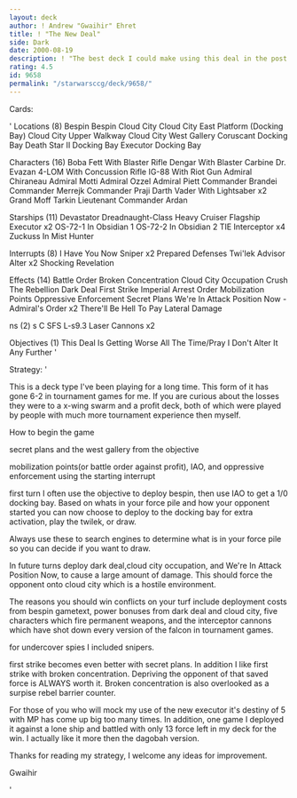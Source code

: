 ```yaml
---
layout: deck
author: ! Andrew "Gwaihir" Ehret
title: ! "The New Deal"
side: Dark
date: 2000-08-19
description: ! "The best deck I could make using this deal in the post death star 2 enviroment."
rating: 4.5
id: 9658
permalink: "/starwarsccg/deck/9658/"
---
```

Cards: 

'
Locations (8)
Bespin
Bespin Cloud City
Cloud City East Platform (Docking Bay)
Cloud City Upper Walkway
Cloud City West Gallery
Coruscant Docking Bay
Death Star II Docking Bay
Executor Docking Bay

Characters (16)
Boba Fett With Blaster Rifle
Dengar With Blaster Carbine
Dr. Evazan
4-LOM With Concussion Rifle
IG-88 With Riot Gun
Admiral Chiraneau
Admiral Motti
Admiral Ozzel
Admiral Piett
Commander Brandei
Commander Merrejk
Commander Praji
Darth Vader With Lightsaber  x2
Grand Moff Tarkin
Lieutenant Commander Ardan

Starships (11)
Devastator
Dreadnaught-Class Heavy Cruiser
Flagship Executor	x2
OS-72-1 In Obsidian 1
OS-72-2 In Obsidian 2
TIE Interceptor  x4
Zuckuss In Mist Hunter

Interrupts (8)
I Have You Now
Sniper  x2
Prepared Defenses
Twi'lek Advisor
Alter  x2
Shocking Revelation

Effects (14)
Battle Order
Broken Concentration
Cloud City Occupation
Crush The Rebellion
Dark Deal
First Strike
Imperial Arrest Order
Mobilization Points
Oppressive Enforcement
Secret Plans
We're In Attack Position Now - Admiral's Order  x2
There'll Be Hell To Pay
Lateral Damage

ns (2)
s C  SFS L-s9.3 Laser Cannons  x2

Objectives (1)
This Deal Is Getting Worse All The Time/Pray I Don't Alter It Any Further
'

Strategy: '

This is a deck type I've been playing for a long time. This form of it has gone 6-2 in tournament games for me. If you are curious about the losses they were to a x-wing swarm and a profit deck, both of which were played by people with much more tournament experience then myself.

How to begin the game

secret plans and the west gallery from the objective

mobilization points(or battle order against profit), IAO, and oppressive enforcement using the starting interrupt


first turn I often use the objective to deploy bespin, then use IAO to get a 1/0 docking bay. Based on whats in your force pile and how your opponent started you can now choose to deploy to the docking bay for extra activation, play the twilek, or draw.

Always use these to search engines to determine what is in your force pile so you can decide if you want to draw.

In future turns deploy dark deal,cloud city occupation, and We're In Attack Position Now, to cause a large amount of damage. This should force the opponent onto cloud city which is a hostile environment.

The reasons you should win conflicts on your turf include deployment costs from bespin gametext, power bonuses from dark deal and cloud city, five characters which fire permanent weapons, and the interceptor cannons which have shot down every version of the falcon in tournament games.

for undercover spies I included snipers.

first strike becomes even better with secret plans. In addition I like first strike with broken concentration. Depriving the opponent of that saved force is ALWAYS worth it. Broken concentration is also overlooked as a surpise rebel barrier counter.

For those of you who will mock my use of the new executor it's destiny of 5 with MP has come up big too many times. In addition, one game I deployed it against a lone ship and battled with only 13 force left in my deck for the win. I actually like it more then the dagobah version.

Thanks for reading my strategy, I welcome any ideas for improvement.

Gwaihir


'
